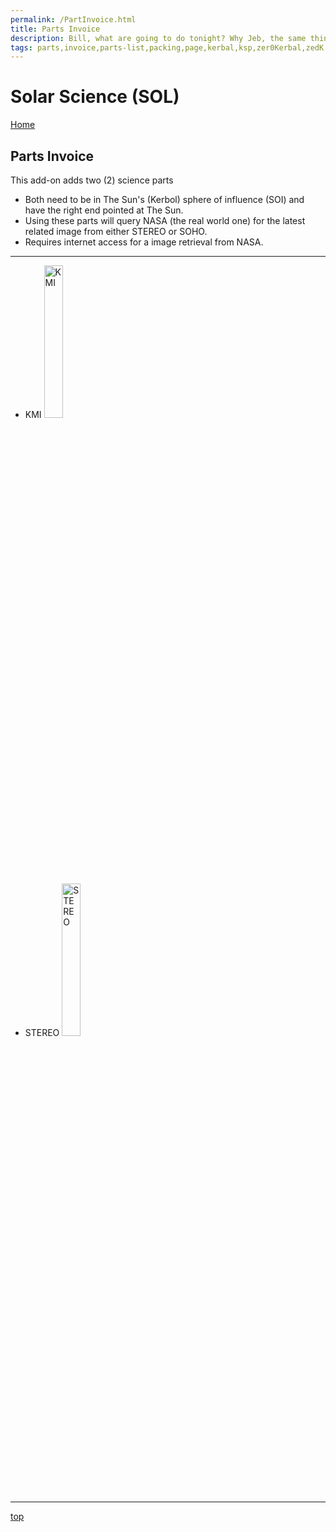 ```yaml
---
permalink: /PartInvoice.html
title: Parts Invoice
description: Bill, what are going to do tonight? Why Jeb, the same thing we do every night, Take over the world!
tags: parts,invoice,parts-list,packing,page,kerbal,ksp,zer0Kerbal,zedK
---
```


<!-- PartInvoice.md v1.1.3.2
Solar Science (SOL)
created: 01 Feb 2022
updated: 15 May 2022 -->

<script src="https://kit.fontawesome.com/0ea5493613.js" crossorigin="anonymous"></script>
<i class="fa-solid fa-explosion fa-beat-fade fa-3x" style="--fa-beat-fade-opacity: 0.1; --fa-beat-fade-scale: 1.25;color: #FF7E03" ></i>

# Solar Science (SOL)

[Home](./index.md)

## Parts Invoice

This add-on adds two (2) science parts

* Both need to be in The Sun's (Kerbol) sphere of influence (SOI) and have the right end pointed at The Sun.
* Using these parts will query NASA (the real world one) for the latest related image from either STEREO or SOHO.
* Requires internet access for a image retrieval from NASA.

---

* KMI
  <img src="https://raw.githubusercontent.com/zer0Kerbal/SolarScience/master/GameData/SolarScience/Parts/%40thumbs/KMI_icon.png" alt="KMI" width="25%" height="25%" />
  
* STEREO
  <img src="https://raw.githubusercontent.com/zer0Kerbal/SolarScience/master/GameData/SolarScience/Parts/%40thumbs/STEREO_icon.png" alt="STEREO" width="25%" height="25%" />

---

[top](#Parts-Invoice)

<!-- this file CC BY-ND 4.0 by zer0Kerbal -->
